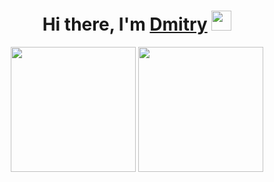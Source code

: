 <h1 align="center">Hi there, I'm <a href="https://t.me/D9m0n4ik" target="_blank">Dmitry</a> 
<img src="https://github.com/blackcater/blackcater/raw/main/images/Hi.gif" height="32"/></h1>



<div align="center">
  
  <img height=200 align="center" src="https://github-readme-stats.vercel.app/api?username=d9m0n4" />


  <img height=200 align="center" src="https://github-readme-stats.vercel.app/api/top-langs?username=d9m0n4&layout=compact&show_icons=true&hide=TeX&langs_count=4&card_width=320"/>


</div>
